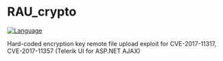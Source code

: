 # RAU_crypto
[![Language](https://img.shields.io/badge/Lang-Python-blue.svg)](https://www.python.org)

Hard-coded encryption key remote file upload exploit for CVE-2017-11317, CVE-2017-11357 (Telerik UI for ASP.NET AJAX)
